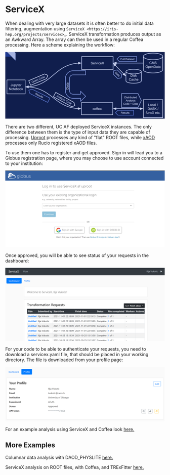 # ServiceX

When dealing with very large datasets it is often better to do initial data filtering, augmentation using `ServiceX <https://iris-hep.org/projects/servicex>`_.
ServiceX transformation produces output as an Awkward Array. The array can then be used in a regular Coffea processing.
Here a scheme explaining the workflow:

   ![ServiceX and Coffea-Casa workflow schema](img/servicex-coffea-workflow.png)

There are two different, UC AF deployed ServiceX instances. The only difference between them is the type of input data they are capable of processing.
[Uproot](https://uproot-atlas.servicex.af.uchicago.edu/) processes any kind of "flat" ROOT files, while [xAOD](https://xaod.servicex.af.uchicago.edu/) processes only Rucio registered xAOD files.

To use them one has to register and get approved. 
Sign in will lead you to a Globus registration page, where you may choose to use account connected to your institution:

   ![ServiceX registration](img/servicex-registration.png)

Once approved, you will be able to see status of your requests in the dashboard:

   ![ServiceX dashboard](img/servicex-dashboard.png)

For your code to be able to authenticate your requests, you need to download a servicex.yaml file, that should be placed in your working directory.
The file is downloaded from your profile page:

   ![ServiceX profile](img/servicex-profile.png)

For an example analysis using ServiceX and Coffea look [here.](https://github.com/iris-hep/analysis-grand-challenge/blob/main/workshops/agctools2021/HZZ_analysis_pipeline/HZZ_analysis_pipeline.ipynb)

## More Examples

Columnar data analysis with DAOD_PHYSLITE [here.](https://github.com/nikoladze/agc-tools-workshop-2021-physlite)

ServiceX analysis on ROOT files, with Coffea, and TRExFitter [here.](https://github.com/kyungeonchoi/ServiceX-at-IRIS-HEP-ACG-workshop-2021)